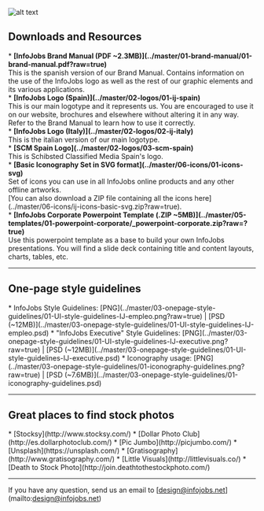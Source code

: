 ![alt text](../master/03-onepage-style-guidelines/01-headers/01-github-header.png)

<h2>Downloads and Resources</h2>
* <strong>[InfoJobs Brand Manual (PDF ~2.3MB)](../master/01-brand-manual/01-brand-manual.pdf?raw=true)</strong>
<br>This is the spanish version of our Brand Manual. Contains information on the use of the InfoJobs logo as well as the rest of our graphic elements and its various applications.</br>
* <strong>[InfoJobs Logo (Spain)](../master/02-logos/01-ij-spain)</strong>
<br>This is our main logotype and it represents us. You are encouraged to use it on our website, brochures and elsewhere without altering it in any way. Refer to the Brand Manual to learn how to use it correctly.</br>  
* <strong>[InfoJobs Logo (Italy)](../master/02-logos/02-ij-italy)</strong>
<br>This is the italian version of our main logotype.</br>
* <strong>[SCM Spain Logo](../master/02-logos/03-scm-spain)</strong>
<br>This is Schibsted Classified Media Spain's logo.</br>
* <strong>[Basic Iconography Set in SVG format](../master/06-icons/01-icons-svg)</strong>
<br>Set of icons you can use in all InfoJobs online products and any other offline artworks.
<br>[You can also download a ZIP file containing all the icons here](../master/06-icons/ij-icons-basic-svg.zip?raw=true).</br>
* <strong>[InfoJobs Corporate Powerpoint Template (.ZIP ~5MB)](../master/05-templates/01-powerpoint-corporate/_powerpoint-corporate.zip?raw=?true)</strong>
<br>Use this powerpoint template as a base to build your own InfoJobs presentations. You will find a slide deck containing title and content layouts, charts, tables, etc.</br>

***

<h2>One-page style guidelines</h2>
* InfoJobs Style Guidelines: [PNG](../master/03-onepage-style-guidelines/01-UI-style-guidelines-IJ-empleo.png?raw=true) | [PSD (~12MB)](../master/03-onepage-style-guidelines/01-UI-style-guidelines-IJ-empleo.psd)
* "InfoJobs Executive" Style Guidelines: [PNG](../master/03-onepage-style-guidelines/01-UI-style-guidelines-IJ-executive.png?raw=true) | [PSD (~12MB)](../master/03-onepage-style-guidelines/01-UI-style-guidelines-IJ-executive.psd) 
* Iconography usage: [PNG](../master/03-onepage-style-guidelines/01-iconography-guidelines.png?raw=true) | [PSD (~7.6MB)](../master/03-onepage-style-guidelines/01-iconography-guidelines.psd)

***

<h2>Great places to find stock photos</h2>
* [Stocksy](http://www.stocksy.com/)
* [Dollar Photo Club](http://es.dollarphotoclub.com/)
* [Pic Jumbo](http://picjumbo.com/)
* [Unsplash](https://unsplash.com/)
* [Gratisography](http://www.gratisography.com/)
* [Little Visuals](http://littlevisuals.co/)
* [Death to Stock Photo](http://join.deathtothestockphoto.com/)

***

If you have any question, send us an email to [design@infojobs.net] (mailto:design@infojobs.net)



